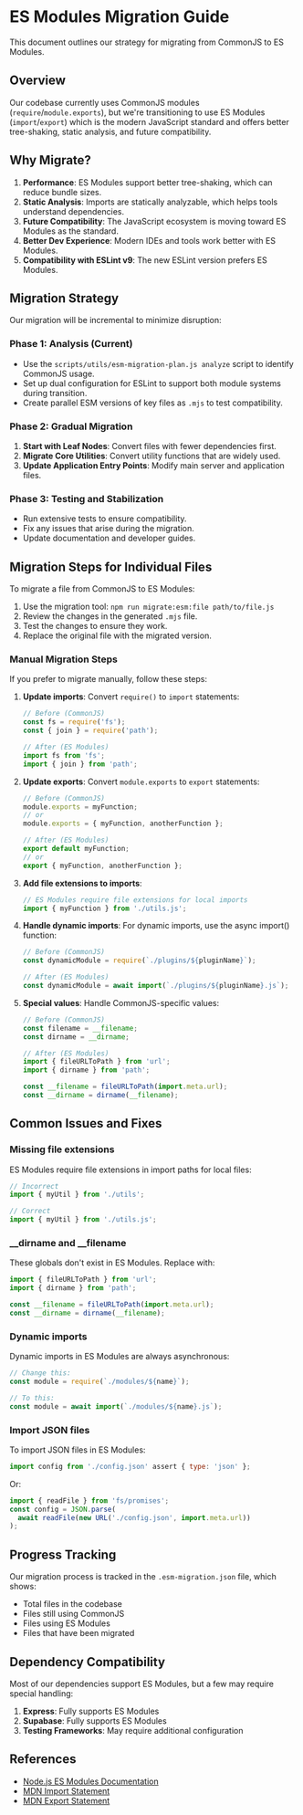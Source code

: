 # ES Modules Migration Guide

This document outlines our strategy for migrating from CommonJS to ES Modules.

## Overview

Our codebase currently uses CommonJS modules (`require`/`module.exports`), but we're transitioning to use ES Modules (`import`/`export`) which is the modern JavaScript standard and offers better tree-shaking, static analysis, and future compatibility.

## Why Migrate?

1. **Performance**: ES Modules support better tree-shaking, which can reduce bundle sizes.
2. **Static Analysis**: Imports are statically analyzable, which helps tools understand dependencies.
3. **Future Compatibility**: The JavaScript ecosystem is moving toward ES Modules as the standard.
4. **Better Dev Experience**: Modern IDEs and tools work better with ES Modules.
5. **Compatibility with ESLint v9**: The new ESLint version prefers ES Modules.

## Migration Strategy

Our migration will be incremental to minimize disruption:

### Phase 1: Analysis (Current)

- Use the `scripts/utils/esm-migration-plan.js analyze` script to identify CommonJS usage.
- Set up dual configuration for ESLint to support both module systems during transition.
- Create parallel ESM versions of key files as `.mjs` to test compatibility.

### Phase 2: Gradual Migration 

1. **Start with Leaf Nodes**: Convert files with fewer dependencies first.
2. **Migrate Core Utilities**: Convert utility functions that are widely used.
3. **Update Application Entry Points**: Modify main server and application files.

### Phase 3: Testing and Stabilization

- Run extensive tests to ensure compatibility.
- Fix any issues that arise during the migration.
- Update documentation and developer guides.

## Migration Steps for Individual Files

To migrate a file from CommonJS to ES Modules:

1. Use the migration tool: `npm run migrate:esm:file path/to/file.js`
2. Review the changes in the generated `.mjs` file.
3. Test the changes to ensure they work.
4. Replace the original file with the migrated version.

### Manual Migration Steps

If you prefer to migrate manually, follow these steps:

1. **Update imports**: Convert `require()` to `import` statements:

   ```javascript
   // Before (CommonJS)
   const fs = require('fs');
   const { join } = require('path');
   
   // After (ES Modules)
   import fs from 'fs';
   import { join } from 'path';
   ```

2. **Update exports**: Convert `module.exports` to `export` statements:

   ```javascript
   // Before (CommonJS)
   module.exports = myFunction;
   // or
   module.exports = { myFunction, anotherFunction };
   
   // After (ES Modules)
   export default myFunction;
   // or
   export { myFunction, anotherFunction };
   ```

3. **Add file extensions to imports**:

   ```javascript
   // ES Modules require file extensions for local imports
   import { myFunction } from './utils.js';
   ```

4. **Handle dynamic imports**: For dynamic imports, use the async import() function:

   ```javascript
   // Before (CommonJS)
   const dynamicModule = require(`./plugins/${pluginName}`);
   
   // After (ES Modules)
   const dynamicModule = await import(`./plugins/${pluginName}.js`);
   ```

5. **Special values**: Handle CommonJS-specific values:

   ```javascript
   // Before (CommonJS)
   const filename = __filename;
   const dirname = __dirname;
   
   // After (ES Modules)
   import { fileURLToPath } from 'url';
   import { dirname } from 'path';
   
   const __filename = fileURLToPath(import.meta.url);
   const __dirname = dirname(__filename);
   ```

## Common Issues and Fixes

### Missing file extensions

ES Modules require file extensions in import paths for local files:

```javascript
// Incorrect
import { myUtil } from './utils';

// Correct
import { myUtil } from './utils.js';
```

### __dirname and __filename

These globals don't exist in ES Modules. Replace with:

```javascript
import { fileURLToPath } from 'url';
import { dirname } from 'path';

const __filename = fileURLToPath(import.meta.url);
const __dirname = dirname(__filename);
```

### Dynamic imports

Dynamic imports in ES Modules are always asynchronous:

```javascript
// Change this:
const module = require(`./modules/${name}`);

// To this:
const module = await import(`./modules/${name}.js`);
```

### Import JSON files

To import JSON files in ES Modules:

```javascript
import config from './config.json' assert { type: 'json' };
```

Or:

```javascript
import { readFile } from 'fs/promises';
const config = JSON.parse(
  await readFile(new URL('./config.json', import.meta.url))
);
```

## Progress Tracking

Our migration process is tracked in the `.esm-migration.json` file, which shows:

- Total files in the codebase
- Files still using CommonJS
- Files using ES Modules
- Files that have been migrated

## Dependency Compatibility

Most of our dependencies support ES Modules, but a few may require special handling:

1. **Express**: Fully supports ES Modules
2. **Supabase**: Fully supports ES Modules
3. **Testing Frameworks**: May require additional configuration

## References

- [Node.js ES Modules Documentation](https://nodejs.org/api/esm.html)
- [MDN Import Statement](https://developer.mozilla.org/en-US/docs/Web/JavaScript/Reference/Statements/import)
- [MDN Export Statement](https://developer.mozilla.org/en-US/docs/Web/JavaScript/Reference/Statements/export) 